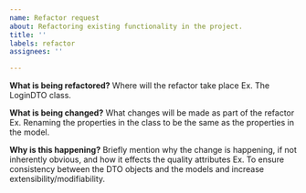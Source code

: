 ```yaml
---
name: Refactor request
about: Refactoring existing functionality in the project.
title: ''
labels: refactor
assignees: ''

---
```


**What is being refactored?**
Where will the refactor take place
Ex. The LoginDTO class.

**What is being changed?**
What changes will be made as part of the refactor
Ex. Renaming the properties in the class to be the same as the properties in the model.

**Why is this happening?**
Briefly mention why the change is happening, if not inherently obvious, and how it effects the quality attributes
Ex.  To ensure consistency between the DTO objects and the models and increase extensibility/modifiability.
